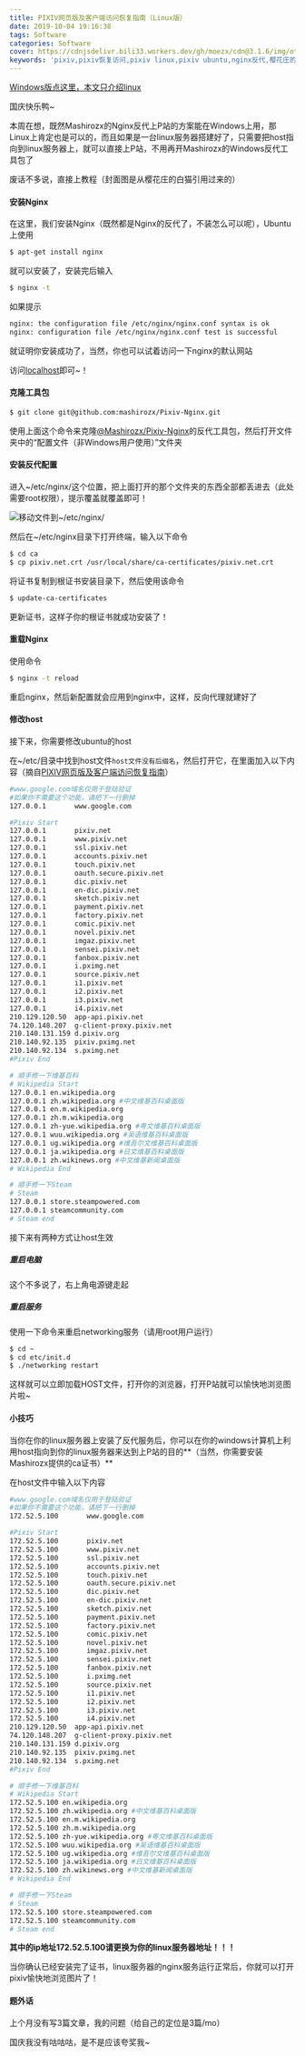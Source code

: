 ```yaml
---
title: PIXIV网页版及客户端访问恢复指南（Linux版）
date: 2019-10-04 19:16:38
tags: Software
categories: Software
cover: https://cdnjsdelivr.bili33.workers.dev/gh/moezx/cdn@3.1.6/img/other/th%20(3).jpg
keywords: 'pixiv,pixiv恢复访问,pixiv linux,pixiv ubuntu,nginx反代,樱花庄的白猫'
---
```


[Windows版点这里，本文只介绍linux](https://2heng.xin/2017/09/19/pixiv/)

国庆快乐鸭~

本周在想，既然Mashirozx的Nginx反代上P站的方案能在Windows上用，那Linux上肯定也是可以的，而且如果是一台linux服务器搭建好了，只需要把host指向到linux服务器上，就可以直接上P站，不用再开Mashirozx的Windows反代工具包了

废话不多说，直接上教程（封面图是从樱花庄的白猫引用过来的）

#### 安装Nginx

在这里，我们安装Nginx（既然都是Nginx的反代了，不装怎么可以呢），Ubuntu上使用

```bash
$ apt-get install nginx
```

就可以安装了，安装完后输入

```bash
$ nginx -t
```

如果提示

```bash
nginx: the configuration file /etc/nginx/nginx.conf syntax is ok
nginx: configuration file /etc/nginx/nginx.conf test is successful
```

就证明你安装成功了，当然，你也可以试着访问一下nginx的默认网站

访问[localhost](http://localhost)即可~！

#### 克隆工具包

```bash
$ git clone git@github.com:mashirozx/Pixiv-Nginx.git
```

使用上面这个命令来克隆[@Mashirozx/Pixiv-Nginx](https://github.com/mashirozx/Pixiv-Nginx)的反代工具包，然后打开文件夹中的“配置文件（非Windows用户使用）”文件夹

#### 安装反代配置

进入~/etc/nginx/这个位置，把上面打开的那个文件夹的东西全部都丢进去（此处需要root权限），提示覆盖就覆盖即可！

![移动文件到~/etc/nginx/](https://gamernotitle.coding.net/p/assets/d/assets/git/raw/master/Pixiv-Nginx/Move-Files.png)

然后在~/etc/nginx目录下打开终端，输入以下命令

```bash
$ cd ca
$ cp pixiv.net.crt /usr/local/share/ca-certificates/pixiv.net.crt
```

将证书复制到根证书安装目录下，然后使用该命令

```bash
$ update-ca-certificates
```

更新证书，这样子你的根证书就成功安装了！

#### 重载Nginx

使用命令

```bash
$ nginx -t reload
```

重启nginx，然后新配置就会应用到nginx中，这样，反向代理就建好了

#### 修改host

接下来，你需要修改ubuntu的host

在~/etc/目录中找到host文件``host文件没有后缀名``，然后打开它，在里面加入以下内容（摘自[PIXIV网页版及客户端访问恢复指南](https://2heng.xin/2017/09/19/pixiv/)）

```bash
#www.google.com域名仅用于登陆验证
#如果你不需要这个功能，请把下一行删掉
127.0.0.1       www.google.com

#Pixiv Start
127.0.0.1       pixiv.net 
127.0.0.1       www.pixiv.net 
127.0.0.1       ssl.pixiv.net
127.0.0.1       accounts.pixiv.net 
127.0.0.1       touch.pixiv.net
127.0.0.1       oauth.secure.pixiv.net
127.0.0.1       dic.pixiv.net
127.0.0.1       en-dic.pixiv.net 
127.0.0.1       sketch.pixiv.net
127.0.0.1       payment.pixiv.net
127.0.0.1       factory.pixiv.net 
127.0.0.1       comic.pixiv.net  
127.0.0.1       novel.pixiv.net 
127.0.0.1       imgaz.pixiv.net 
127.0.0.1       sensei.pixiv.net
127.0.0.1       fanbox.pixiv.net
127.0.0.1       i.pximg.net
127.0.0.1       source.pixiv.net
127.0.0.1       i1.pixiv.net 
127.0.0.1       i2.pixiv.net 
127.0.0.1       i3.pixiv.net 
127.0.0.1       i4.pixiv.net 
210.129.120.50  app-api.pixiv.net  
74.120.148.207  g-client-proxy.pixiv.net 
210.140.131.159 d.pixiv.org 
210.140.92.135  pixiv.pximg.net  
210.140.92.134  s.pximg.net
#Pixiv End

# 顺手修一下维基百科
# Wikipedia Start
127.0.0.1 en.wikipedia.org
127.0.0.1 zh.wikipedia.org #中文维基百科桌面版
127.0.0.1 en.m.wikipedia.org
127.0.0.1 zh.m.wikipedia.org
127.0.0.1 zh-yue.wikipedia.org #粤文维基百科桌面版
127.0.0.1 wuu.wikipedia.org #吴语维基百科桌面版
127.0.0.1 ug.wikipedia.org #维吾尔文维基百科桌面版
127.0.0.1 ja.wikipedia.org #日文维基百科桌面版
127.0.0.1 zh.wikinews.org #中文维基新闻桌面版
# Wikipedia End

# 顺手修一下Steam
# Steam
127.0.0.1 store.steampowered.com
127.0.0.1 steamcommunity.com
# Steam end
```

接下来有两种方式让host生效

##### 重启电脑

这个不多说了，右上角电源键走起

##### 重启服务

使用一下命令来重启networking服务（请用root用户运行）

```bash
$ cd ~
$ cd etc/init.d
$ ./networking restart
```

这样就可以立即加载HOST文件，打开你的浏览器，打开P站就可以愉快地浏览图片啦~

#### 小技巧

当你在你的linux服务器上安装了反代服务后，你可以在你的windows计算机上利用host指向到你的linux服务器来达到上P站的目的**（当然，你需要安装Mashirozx提供的ca证书）**

在host文件中输入以下内容

```bash
#www.google.com域名仅用于登陆验证
#如果你不需要这个功能，请把下一行删掉
172.52.5.100       www.google.com

#Pixiv Start
172.52.5.100       pixiv.net 
172.52.5.100       www.pixiv.net 
172.52.5.100       ssl.pixiv.net
172.52.5.100       accounts.pixiv.net 
172.52.5.100       touch.pixiv.net
172.52.5.100       oauth.secure.pixiv.net
172.52.5.100       dic.pixiv.net
172.52.5.100       en-dic.pixiv.net 
172.52.5.100       sketch.pixiv.net
172.52.5.100       payment.pixiv.net
172.52.5.100       factory.pixiv.net 
172.52.5.100       comic.pixiv.net  
172.52.5.100       novel.pixiv.net 
172.52.5.100       imgaz.pixiv.net 
172.52.5.100       sensei.pixiv.net
172.52.5.100       fanbox.pixiv.net
172.52.5.100       i.pximg.net
172.52.5.100       source.pixiv.net
172.52.5.100       i1.pixiv.net 
172.52.5.100       i2.pixiv.net 
172.52.5.100       i3.pixiv.net 
172.52.5.100       i4.pixiv.net 
210.129.120.50  app-api.pixiv.net  
74.120.148.207  g-client-proxy.pixiv.net 
210.140.131.159 d.pixiv.org 
210.140.92.135  pixiv.pximg.net  
210.140.92.134  s.pximg.net
#Pixiv End

# 顺手修一下维基百科
# Wikipedia Start
172.52.5.100 en.wikipedia.org
172.52.5.100 zh.wikipedia.org #中文维基百科桌面版
172.52.5.100 en.m.wikipedia.org
172.52.5.100 zh.m.wikipedia.org
172.52.5.100 zh-yue.wikipedia.org #粤文维基百科桌面版
172.52.5.100 wuu.wikipedia.org #吴语维基百科桌面版
172.52.5.100 ug.wikipedia.org #维吾尔文维基百科桌面版
172.52.5.100 ja.wikipedia.org #日文维基百科桌面版
172.52.5.100 zh.wikinews.org #中文维基新闻桌面版
# Wikipedia End

# 顺手修一下Steam
# Steam
172.52.5.100 store.steampowered.com
172.52.5.100 steamcommunity.com
# Steam end
```

**其中的ip地址172.52.5.100请更换为你的linux服务器地址！！！**

当你确认已经安装完了证书，linux服务器的nginx服务运行正常后，你就可以打开pixiv愉快地浏览图片了！

#### 题外话

上个月没有写3篇文章，我的问题（给自己的定位是3篇/mo）

国庆我没有咕咕咕，是不是应该夸奖我~